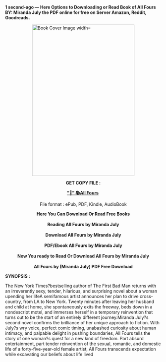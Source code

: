 <p><strong>1 second-ago &mdash; Here Options to Downloading or Read Book of All Fours BY: Miranda July the PDF online for free on Server Amazon, Reddit, Goodreads.</strong></p><p><a href="https://yuzong16a.web.app/apply/197798168-all-fours"><img style="display: block; margin-left: auto; margin-right: auto;" src="https://i.gr-assets.com/images/S/compressed.photo.goodreads.com/books/1695913995l/197798168.jpg" alt="Book Cover Image width=" width="330" height="488" /></a></p><p style="text-align: center;"><strong>GET COPY FILE :</strong></p><p style="text-align: center;"><strong><a href="https://yuzong16a.web.app/apply/197798168-all-fours" target="_blank" rel="noopener">“📢” 📚All Fours</a>&nbsp;</strong></p><p style="text-align: center;">File format : ePub, PDF, Kindle, AudioBook</p><div style="text-align: center;"><strong>Here You Can Download Or Read Free Books</strong></div><div style="text-align: center;">&nbsp;</div><div style="text-align: center;"><strong>Reading All Fours by Miranda July</strong></div><div style="text-align: center;">&nbsp;</div><div style="text-align: center;"><strong>Download All Fours by Miranda July</strong></div><div style="text-align: center;">&nbsp;</div><div style="text-align: center;"><strong>PDF/Ebook All Fours by Miranda July</strong></div><div style="text-align: center;">&nbsp;</div><div style="text-align: center;"><strong>Now You ready to Read Or Download All Fours by Miranda July</strong></div><div style="text-align: center;">&nbsp;</div><div style="text-align: center;"><strong>All Fours by (Miranda July) PDF Free Download</strong></div><p><strong>SYNOPSIS :</strong></p><p>The New York Times?bestselling author of The First Bad Man returns with an irreverently sexy, tender, hilarious, and surprising novel about a woman upending her lifeA semifamous artist announces her plan to drive cross-country, from LA to New York. Twenty minutes after leaving her husband and child at home, she spontaneously exits the freeway, beds down in a nondescript motel, and immerses herself in a temporary reinvention that turns out to be the start of an entirely different journey.Miranda July?s second novel confirms the brilliance of her unique approach to fiction. With July?s wry voice, perfect comic timing, unabashed curiosity about human intimacy, and palpable delight in pushing boundaries, All Fours tells the story of one woman?s quest for a new kind of freedom. Part absurd entertainment, part tender reinvention of the sexual, romantic, and domestic life of a forty-five-year-old female artist, All Fours transcends expectation while excavating our beliefs about life lived </p>
